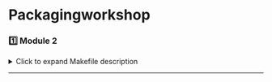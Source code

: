 # Packagingworkshop

### 1️⃣ Module 2

<details>
<summary>Click to expand Makefile description</summary>

# From Wafer To Package: Assembly And Manufacturing Essentials

Lesson 1: Setting The Stage: Supply Chain And Facilities

Lesson 2: Wafer Pre-Preparation: Grinding And Dicing

Lesson 3: Wire Bond Packaging: Die Attach To Molding

Lesson 4: Flip Chip Assembly: Bump Formation and Underfill

Lesson 5: Wafer Level Packaging And Conclusion

</details>

---
